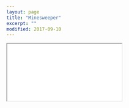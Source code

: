 ```yaml
---
layout: page
title: "Minesweeper"
excerpt: ""
modified: 2017-09-10
---
```


<iframe sandbox="allow-same-origin allow-forms allow-scripts" src="/minesweeper"></iframe>